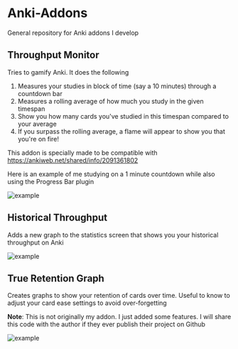 # Anki-Addons
General repository for Anki addons I develop

## Throughput Monitor
Tries to gamify Anki. It does the following
1) Measures your studies in block of time (say a 10 minutes) through a countdown bar
2) Measures a rolling average of how much you study in the given timespan
3) Show you how many cards you've studied in this timespan compared to your average
4) If you surpass the rolling average, a flame will appear to show you that you're on fire!

This addon is specially made to be compatible with https://ankiweb.net/shared/info/2091361802

Here is an example of me studying on a 1 minute countdown while also using the Progress Bar plugin

![example](https://thumbs.gfycat.com/SlimLividAardvark-size_restricted.gif)

## Historical Throughput

Adds a new graph to the statistics screen that shows you your historical throughput on Anki

![example](http://i.imgur.com/wlFqJ5U.png)

## True Retention Graph

Creates graphs to show your retention of cards over time.
Useful to know to adjust your card ease settings to avoid over-forgetting

**Note**: This is not originally my addon. I just added some features. I will share this code with the author if they ever publish their project on Github

![example](http://i.imgur.com/GrD1jiT.png)